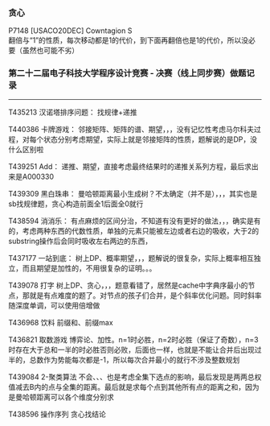### 贪心

P7148 [USACO20DEC] Cowntagion S  
翻倍与“1”的性质，每次移动都是1的代价，到下面再翻倍也是1的代价，所以没必要（虽然也可能不劣）



### 第二十二届电子科技大学程序设计竞赛 - 决赛（线上同步赛）做题记录


----

T435213 汉诺塔排序问题：
找规律+递推

T440386 卡牌游戏：
邻接矩阵、矩阵的谱、期望，，，没有记忆性考虑马尔科夫过程，对每个状态分别考虑期望，实际上就是邻接矩阵的性质，题解说的是DP，没什么区别啦

T439251 Add：
递推、期望，直接考虑最终结果时的递推关系列方程，最后求出来是A000330

T439309 黑白珠串：
曼哈顿距离最小生成树？不太确定（并不是），，，其实也是sb找规律题，贪心构造前面全1后面全0就行

T438594 消消乐：
有点麻烦的区间分治，不知道有没有更好的做法，，，确实是有的，考虑两种东西的代数性质，单独的元素只能被左边或者右边的吸收，大于2的substring操作后会同时吸收左右两边的东西，

T437177 一站到底：
树上DP、概率期望，，，题解说的很复杂，实际上概率相互独立，而且期望是加性的，不用很复杂的证明。。。

T439078 打字
树上DP、贪心，，，题意看错了，居然是cache中字典序最小的节点，那就是有点难度的题了。对节点的孩子们合并，是个斜率优化问题。同时斜率随深度单调，可以使用倍增做

T436968 饮料
前缀和、前缀max

T436821 取数游戏
博弈论、加性。n=1时必胜，n=2时必胜（保证了奇数），n=3时存在大于总和一半的时必胜否则必败，后面也一样，也就是不能让合并后出现过半的，总数作为势能每次都是-1，所以每次合并最小的就行不涉及整数规划

T439084 2-聚类算法
不会、、、也是考虑全集下选点的影响，最后发现是两两总权值减去B内的点与全集的距离。最后就是求每个点到其他所有点的距离之和，因为是曼哈顿距离可以各个维度分别求

T438596 操作序列
贪心找结论

